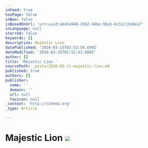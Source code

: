 ```yaml
---
inFeed: true
hasPage: false
inNav: false
isBasedOnUrl: 'urn:uuid:a643a948-2bb2-48be-9ba5-6c51c13e8ea7'
inLanguage: null
starred: false
keywords: []
description: Majestic Lion
datePublished: '2016-03-15T02:52:50.699Z'
dateModified: '2016-03-15T02:52:43.008Z'
author: []
title: 'Majestic Lion '
sourcePath: _posts/2016-03-11-majestic-lion.md
published: true
authors: []
publisher:
  name: ''
  domain: ''
  url: null
  favicon: null
_context: 'http://schema.org'
_type: Article

---
```

# Majestic Lion ![](https://the-grid-user-content.s3-us-west-2.amazonaws.com/ccae273d-87fc-452d-b12e-107cd9a693df.png)